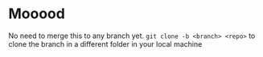 # Mooood

No need to merge this to any branch yet. `git clone -b <branch> <repo>` to clone the branch in a different folder in your local machine
